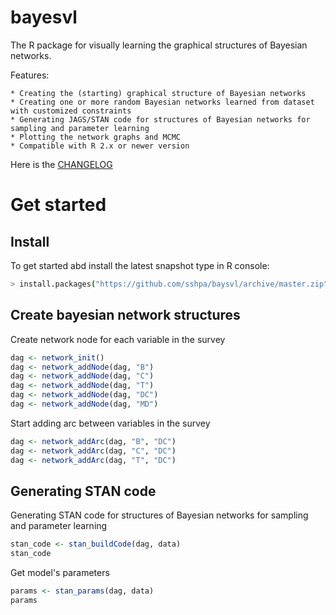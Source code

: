 bayesvl
==========

The R package for visually learning the graphical structures of Bayesian networks.

Features:

    * Creating the (starting) graphical structure of Bayesian networks
    * Creating one or more random Bayesian networks learned from dataset with customized constraints
    * Generating JAGS/STAN code for structures of Bayesian networks for sampling and parameter learning
    * Plotting the network graphs and MCMC
    * Compatible with R 2.x or newer version

Here is the [CHANGELOG](https://github.com/sshpa/baysvl/blob/master/CHANGELOG.md)

# Get started

## Install

To get started abd install the latest snapshot type in R console:

```sh
> install.packages("https://github.com/sshpa/baysvl/archive/master.zip")
```

## Create bayesian network structures

Create network node for each variable in the survey

```r
dag <- network_init()
dag <- network_addNode(dag, "B")
dag <- network_addNode(dag, "C")
dag <- network_addNode(dag, "T")
dag <- network_addNode(dag, "DC")
dag <- network_addNode(dag, "MD")
```

Start adding arc between variables in the survey

```r
dag <- network_addArc(dag, "B", "DC")
dag <- network_addArc(dag, "C", "DC")
dag <- network_addArc(dag, "T", "DC")
```

## Generating STAN code

Generating STAN code for structures of Bayesian networks for sampling and parameter learning

```r
stan_code <- stan_buildCode(dag, data)
stan_code
```

Get model's parameters

```r
params <- stan_params(dag, data)
params
```
